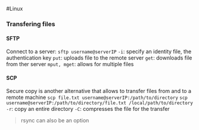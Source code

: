 #Linux 
### Transfering files
#### SFTP
Connect to a server:
`sftp username@serverIP`
`-i`: specify an identity file, the authentication key
`put`: uploads file to the remote server
`get`: downloads file from ther server
`mput, mget`: allows for multiple files
#### SCP
Secure copy is another alternative that allows to transfer files from and to a remote machine
`scp file.txt username@serverIP:/path/to/directory`
`scp username@serverIP:/path/to/directory/file.txt /local/path/to/directory`
`-r`: copy an entire directory
`-C`: compresses the file for the transfer

>rsync can also be an option
